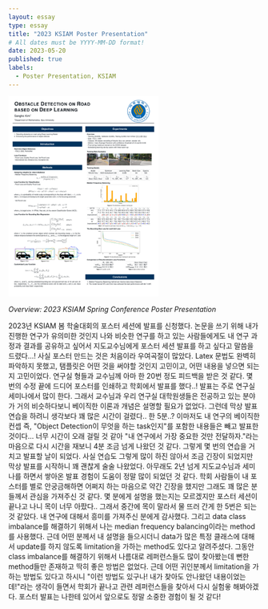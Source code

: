 ```yaml
---
layout: essay
type: essay
title: "2023 KSIAM Poster Presentation"
# All dates must be YYYY-MM-DD format!
date: 2023-05-20
published: true
labels:
  - Poster Presentation, KSIAM
---
```


<img width="300px" class="rounded float-start pe-4" src="../img/feeds/ksiam_poster.png">

*Overview: 2023 KSIAM Spring Conference Poster Presentation*  

2023년 KSIAM 봄 학술대회의 포스터 세션에 발표를 신청했다. 논문을 쓰기 위해 내가 진행한 연구가 유의미한 것인지 나와 비슷한 연구를 하고 있는 사람들에게도 내 연구 과정과 결과를 공유하고 싶어서 지도교수님에게 포스터 세션 발표를 하고 싶다고 말씀을 드렸다...!
사실 포스터 만드는 것은 처음이라 우여곡절이 많았다. Latex 문법도 완벽히 파악하지 못했고, 탬플릿은 어떤 것을 써야할 것인지 고민이고, 어떤 내용을 넣으면 되는지 고민이었다. 연구실 형들과 교수님께 아마 한 20번 정도 피드백을 받은 것 같다.
몇 번의 수정 끝에 드디어 포스터를 인쇄하고 학회에서 발표를 했다..! 발표는 주로 연구실 세미나에서 많이 한다. 그래서 교수님과 우리 연구실 대학원생들은 전공하고 있는 분야가 거의 비슷하다보니 베이직한 이론과 개념은 설명할 필요가 없었다.
그런데 막상 발표 연습을 하려니 생각보다 꽤 많은 시간이 걸렸다.. 한 5분..? 이마저도 내 연구의 베이직한 컨셉 즉, "Object Detection이 무엇을 하는 task인지"를 포함한 내용들은 빼고 발표한 것이다...
너무 시간이 오래 걸릴 것 같아 "내 연구에서 가장 중요한 것만 전달하자."라는 마음으로 다시 시간을 재보니 4분 조금 넘게 나왔던 것 같다. 그렇게 몇 번의 연습을 거치고 발표할 날이 되었다.
사실 연습도 그렇게 많이 하진 않아서 조금 긴장이 되었지만 막상 발표를 시작하니 꽤 괜찮게 술술 나왔었다. 아무래도 2년 넘게 지도교수님과 세미나를 하면서 쌓아온 발표 경험이 도움이 정말 많이 되었던 것 같다.
학회 사람들이 내 포스터를 별로 안궁금해하면 어쩌지 하는 마음으로 약간 긴장을 했지만 그래도 꽤 많은 분들께서 관심을 가져주신 것 같다. 몇 분에게 설명을 했는지는 모르겠지만 포스터 세션이 끝나고 나니 목이 너무 아팠다..
그래서 중간에 목이 말라서 물 뜨러 간게 한 5번은 되는 것 같았다. 내 연구에 대해서 흥미를 가져주신 분에게 감사했다. 그리고 data class imbalance를 해결하기 위해서 나는 median frequency balancing이라는 method를 사용했다.
근데 어떤 분께서 내 설명을 들으시더니 data가 많은 특정 클래스에 대해서 update를 하지 않도록 limitation을 가하는 method도 있다고 알려주셨다. 그동안 class imbalance를 해결하기 위해서 나름대로 레퍼런스들도 많이 찾아봤는데 뻔한 method들만 존재하고 딱히 좋은 방법은 없었다.
근데 어떤 귀인분께서 limitation을 가하는 방법도 있다고 하시니 "이런 방법도 있구나! 내가 찾아도 안나왔던 내용이었는데!"라는 생각이 들면서 학회가 끝나고 관련 레퍼런스들을 찾아서 다시 실험읗 해봐야겠다.
포스터 발표는 나한테 있어서 앞으로도 정말 소중한 경험이 될 것 같다!

